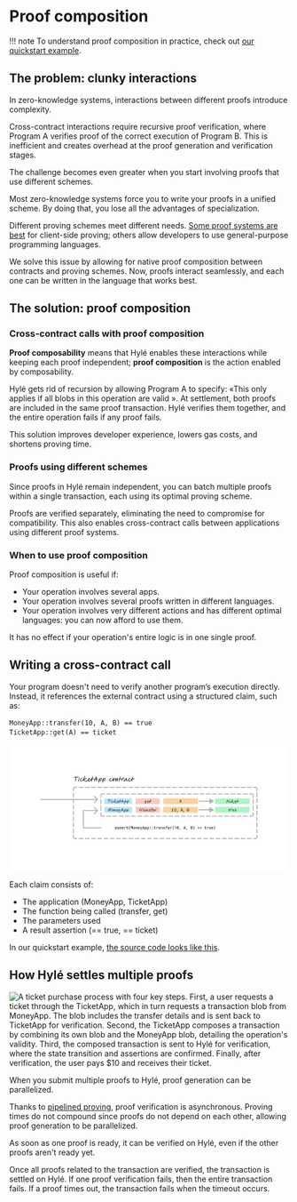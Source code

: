 # Proof composition

!!! note
    To understand proof composition in practice, check out [our quickstart example](../quickstart/example/proof-composition.md).

## The problem: clunky interactions

In zero-knowledge systems, interactions between different proofs introduce complexity.

Cross-contract interactions require recursive proof verification, where Program A verifies proof of the correct execution of Program B. This is inefficient and creates overhead at the proof generation and verification stages.

The challenge becomes even greater when you start involving proofs that use different schemes.

Most zero-knowledge systems force you to write your proofs in a unified scheme. By doing that, you lose all the advantages of specialization.

Different proving schemes meet different needs. [Some proof systems are best](./proof-generation.md) for client-side proving; others allow developers to use general-purpose programming languages.

We solve this issue by allowing for native proof composition between contracts and proving schemes. Now, proofs interact seamlessly, and each one can be written in the language that works best.

## The solution: proof composition

### Cross-contract calls with proof composition

**Proof composability** means that Hylé enables these interactions while keeping each proof independent; **proof composition** is the action enabled by composability.

Hylé gets rid of recursion by allowing Program A to specify: «This only applies if all blobs in this operation are valid ». At settlement, both proofs are included in the same proof transaction. Hylé verifies them together, and the entire operation fails if any proof fails.

This solution improves developer experience, lowers gas costs, and shortens proving time.

### Proofs using different schemes

Since proofs in Hylé remain independent, you can batch multiple proofs within a single transaction, each using its optimal proving scheme.

Proofs are verified separately, eliminating the need to compromise for compatibility. This also enables cross-contract calls between applications using different proof systems.

### When to use proof composition

Proof composition is useful if:

- Your operation involves several apps.
- Your operation involves several proofs written in different languages.
- Your operation involves very different actions and has different optimal languages: you can now afford to use them.

It has no effect if your operation's entire logic is in one single proof.

## Writing a cross-contract call

Your program doesn't need to verify another program’s execution directly. Instead, it references the external contract using a structured claim, such as:

```md
MoneyApp::transfer(10, A, B) == true
TicketApp::get(A) == ticket
```

![An example of a blob with two transactions. For App A, the function called is get for a parameter A, and leads to a ticket. For App B, the function is a transfer of 10 from A to B and has the result true.](../assets/img/proof-composition-blob.jpg)

Each claim consists of:

- The application (MoneyApp, TicketApp)
- The function being called (transfer, get)
- The parameters used
- A result assertion (== true, == ticket)

In our quickstart example, [the source code looks like this](https://github.com/Hyle-org/examples/blob/492501ebe6caad8a0fbe3f286f0f51f0ddca537c/ticket-app/contract/src/lib.rs#L44-L66).

## How Hylé settles multiple proofs

![A ticket purchase process with four key steps. First, a user requests a ticket through the TicketApp, which in turn requests a transaction blob from MoneyApp. The blob includes the transfer details and is sent back to TicketApp for verification. Second, the TicketApp composes a transaction by combining its own blob and the MoneyApp blob, detailing the operation's validity. Third, the composed transaction is sent to Hylé for verification, where the state transition and assertions are confirmed. Finally, after verification, the user pays $10 and receives their ticket.](../assets/img/proof-composition-flow.jpg)

When you submit multiple proofs to Hylé, proof generation can be parallelized.

Thanks to [pipelined proving](./pipelined-proving.md), proof verification is asynchronous. Proving times do not compound since proofs do not depend on each other, allowing proof generation to be parallelized.

As soon as one proof is ready, it can be verified on Hylé, even if the other proofs aren't ready yet.

Once all proofs related to the transaction are verified, the transaction is settled on Hylé. If one proof verification fails, then the entire transaction fails. If a proof times out, the transaction fails when the timeout occurs.
